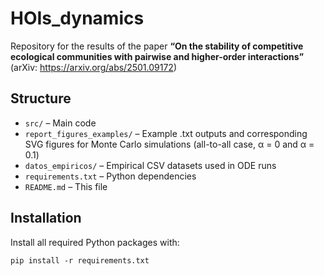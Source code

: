 # HOIs_dynamics

Repository for the results of the paper **“On the stability of competitive ecological communities with pairwise and higher-order interactions”** (arXiv: https://arxiv.org/abs/2501.09172)

## Structure

- `src/`                         – Main code  
- `report_figures_examples/`     – Example .txt outputs and corresponding SVG figures for Monte Carlo simulations (all-to-all case, α = 0 and α = 0.1)
- `datos_empiricos/`             – Empirical CSV datasets used in ODE runs   
- `requirements.txt`             – Python dependencies  
- `README.md`                    – This file  

## Installation

Install all required Python packages with:

    pip install -r requirements.txt
